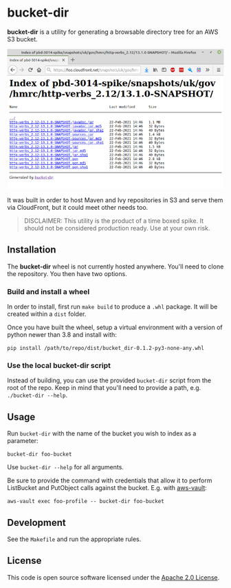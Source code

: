
# bucket-dir

**bucket-dir** is a utility for generating a browsable directory tree for an AWS S3 bucket.

!["Sample"](/docs/sample.png "A sample of bucket-dir output.")

It was built in order to host Maven and Ivy repositories in S3 and serve them via CloudFront, but it could meet other needs too.

> DISCLAIMER: This utility is the product of a time boxed spike. It should not be considered production ready. Use at your own risk.

## Installation

The **bucket-dir** wheel is not currently hosted anywhere. You'll need to clone the repository. You then have two options.

### Build and install a wheel

In order to install, first run `make build` to produce a `.whl` package. It will be created within a `dist` folder.

Once you have built the wheel, setup a virtual environment with a version of python newer than 3.8 and install with:

```
pip install /path/to/repo/dist/bucket_dir-0.1.2-py3-none-any.whl
```

### Use the local bucket-dir script

Instead of building, you can use the provided `bucket-dir` script from the root of the repo. Keep in mind that you'll need to provide a path, e.g. `./bucket-dir --help`.

## Usage

Run `bucket-dir` with the name of the bucket you wish to index as a parameter:

```
bucket-dir foo-bucket
```

Use `bucket-dir --help` for all arguments.

Be sure to provide the command with credentials that allow it to perform ListBucket and PutObject calls against the bucket. E.g. with [aws-vault](https://github.com/99designs/aws-vault):

```
aws-vault exec foo-profile -- bucket-dir foo-bucket
```

## Development

See the `Makefile` and run the appropriate rules.

## License

This code is open source software licensed under the [Apache 2.0 License]("http://www.apache.org/licenses/LICENSE-2.0.html").
